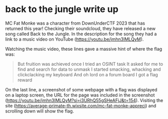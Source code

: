back to the jungle write up
============

MC Fat Monke was a character from DownUnderCTF 2023 that has returned this year! Checking their soundcloud, they have released a new song called Back to the Jungle. In the description for the song they had a link to a music video on YouTube (https://youtu.be/jmhn3IMLQyM).

Watching the music video, these lines gave a massive hint of where the flag was:

> But fruition was achieved once I tried an OSINT task
> It asked for me to find and search for data to unmask
> I started smacking, whacking and clickclacking my keyboard
> And oh lord on a forum board I got a flag reward

On the last line, a screenshot of some webpage with a flag was displayed on a laptop screen, the URL for the page was included in the screenshot (https://youtu.be/jmhn3IMLQyM?si=i3URhQ55gSHeAFjJ&t=154). Visiting the site (https://average-primate-th.wixsite.com/mc-fat-monke-appreci) and scrolling down will show the flag.
